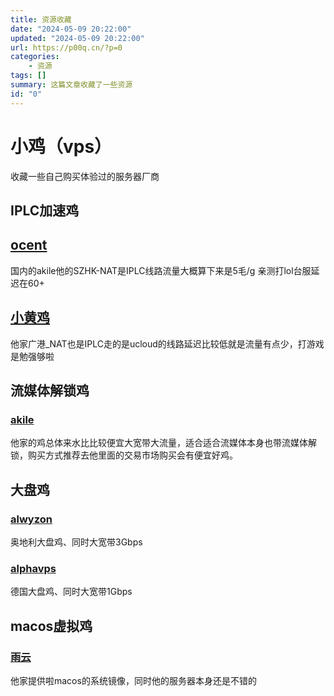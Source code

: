 ```yaml
---
title: 资源收藏
date: "2024-05-09 20:22:00"
updated: "2024-05-09 20:22:00"
url: https://p00q.cn/?p=0
categories:
    - 资源
tags: []
summary: 这篇文章收藏了一些资源
id: "0"
---
```


# 小鸡（vps）

收藏一些自己购买体验过的服务器厂商

## IPLC加速鸡

## [ocent](https://ocent.net/register?aff_code=febe317e-92fa-408e-9c2f-7d923a582c3d)

国内的akile他的SZHK-NAT是IPLC线路流量大概算下来是5毛/g 亲测打lol台服延迟在60+

## [小黄鸡](https://bigchick.xyz/aff.php?aff=206)

他家广港_NAT也是IPLC走的是ucloud的线路延迟比较低就是流量有点少，打游戏是勉强够啦

## 流媒体解锁鸡

### [akile](https://akile.io/register?aff_code=aad5febb-13aa-4143-a8ad-1290b60a2f27)

他家的鸡总体来水比比较便宜大宽带大流量，适合适合流媒体本身也带流媒体解锁，购买方式推荐去他里面的交易市场购买会有便宜好鸡。

## 大盘鸡

### [alwyzon](https://alwyzon.com/)

奥地利大盘鸡、同时大宽带3Gbps

### [alphavps](https://alphavps.com/clients/aff.php?aff=757)

德国大盘鸡、同时大宽带1Gbps

## macos虚拟鸡

### [雨云](https://www.rainyun.com/MzI4MDcx_)

他家提供啦macos的系统镜像，同时他的服务器本身还是不错的




